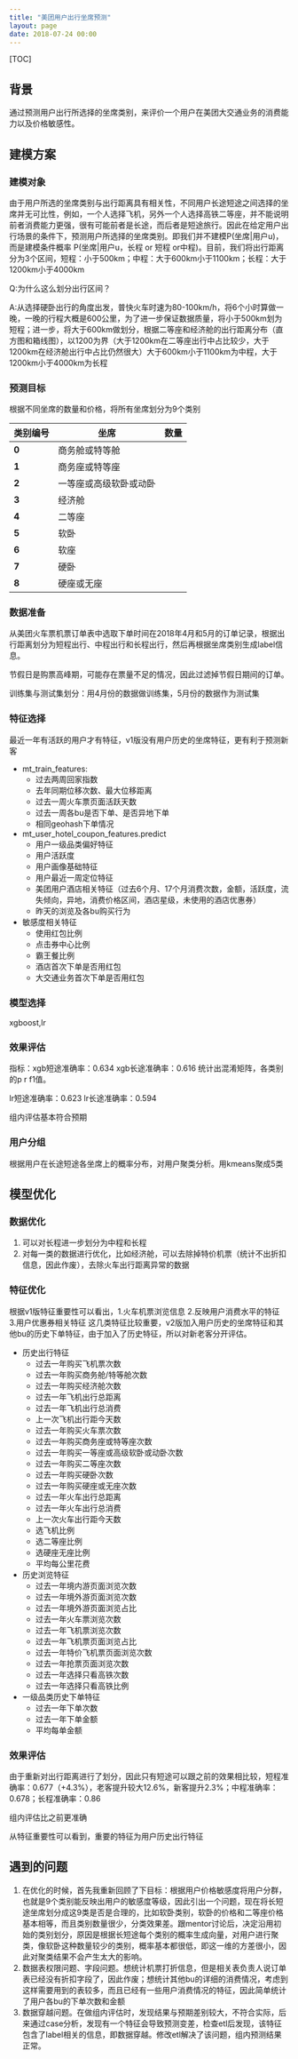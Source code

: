 ```yaml
---
title: "美团用户出行坐席预测"
layout: page
date: 2018-07-24 00:00
---
```


[TOC]

## 背景

通过预测用户出行所选择的坐席类别，来评价一个用户在美团大交通业务的消费能力以及价格敏感性。

## 建模方案

### 建模对象

由于用户所选的坐席类别与出行距离具有相关性，不同用户长途短途之间选择的坐席并无可比性，例如，一个人选择飞机，另外一个人选择高铁二等座，并不能说明前者消费能力更强，很有可能前者是长途，而后者是短途旅行。因此在给定用户出行场景的条件下，预测用户所选择的坐席类别。即我们并不建模P(坐席|用户u)，而是建模条件概率 P(坐席|用户u，长程 or 短程 or中程)。目前，我们将出行距离分为3个区间，短程：小于500km；中程：大于600km小于1100km；长程：大于1200km小于4000km

Q:为什么这么划分出行区间？

A:从选择硬卧出行的角度出发，普快火车时速为80-100km/h，将6个小时算做一晚，一晚的行程大概是600公里，为了进一步保证数据质量，将小于500km划为短程；进一步，将大于600km做划分，根据二等座和经济舱的出行距离分布（直方图和箱线图），以1200为界（大于1200km在二等座出行中占比较少，大于1200km在经济舱出行中占比仍然很大）大于600km小于1100km为中程，大于1200km小于4000km为长程

###  预测目标

根据不同坐席的数量和价格，将所有坐席划分为9个类别

| 类别编号 | 坐席                   | 数量 |
| -------- | ---------------------- | ---- |
| **0**    | 商务舱或特等舱         |      |
| **1**    | 商务座或特等座         |      |
| **2**    | 一等座或高级软卧或动卧 |      |
| **3**    | 经济舱                 |      |
| **4**    | 二等座                 |      |
| **5**    | 软卧                   |      |
| **6**    | 软座                   |      |
| **7**    | 硬卧                   |      |
| **8**    | 硬座或无座             |      |

### 数据准备

从美团火车票机票订单表中选取下单时间在2018年4月和5月的订单记录，根据出行距离划分为短程出行、中程出行和长程出行，然后再根据坐席类别生成label信息。

节假日是购票高峰期，可能存在票量不足的情况，因此过滤掉节假日期间的订单。

训练集与测试集划分：用4月份的数据做训练集，5月份的数据作为测试集

### 特征选择

最近一年有活跃的用户才有特征，v1版没有用户历史的坐席特征，更有利于预测新客

- mt_train_features:
  - 过去两周回家指数
  - 去年同期位移次数、最大位移距离
  - 过去一周火车票页面活跃天数
  - 过去一周各bu是否下单、是否异地下单
  - 相同geohash下单情况
- mt_user_hotel_coupon_features.predict
  - 用户一级品类偏好特征
  - 用户活跃度
  - 用户画像基础特征
  - 用户最近一周定位特征
  - 美团用户酒店相关特征（过去6个月、17个月消费次数，金额，活跃度，流失倾向，异地，消费价格区间，酒店星级，未使用的酒店优惠券）
  - 昨天的浏览及各bu购买行为
- 敏感度相关特征
  - 使用红包比例
  - 点击券中心比例
  - 霸王餐比例
  - 酒店首次下单是否用红包
  - 大交通业务首次下单是否用红包

### 模型选择

xgboost,lr

### 效果评估

指标：xgb短途准确率：0.634 xgb长途准确率：0.616 统计出混淆矩阵，各类别的p r f1值。

lr短途准确率：0.623 lr长途准确率：0.594

组内评估基本符合预期

### 用户分组

根据用户在长途短途各坐席上的概率分布，对用户聚类分析。用kmeans聚成5类

## 模型优化

### 数据优化

1. 可以对长程进一步划分为中程和长程
2. 对每一类的数据进行优化，比如经济舱，可以去除掉特价机票（统计不出折扣信息，因此作废），去除火车出行距离异常的数据

### 特征优化

根据v1版特征重要性可以看出，1.火车机票浏览信息 2.反映用户消费水平的特征 3.用户优惠券相关特征   这几类特征比较重要，v2版加入用户历史的坐席特征和其他bu的历史下单特征，由于加入了历史特征，所以对新老客分开评估。

- 历史出行特征
  - 过去一年购买飞机票次数
  - 过去一年购买商务舱/特等舱次数
  - 过去一年购买经济舱次数
  - 过去一年飞机出行总距离
  - 过去一年飞机出行总消费
  - 上一次飞机出行距今天数
  - 过去一年购买火车票次数
  - 过去一年购买商务座或特等座次数
  - 过去一年购买一等座或高级软卧或动卧次数
  - 过去一年购买二等座次数
  - 过去一年购买硬卧次数
  - 过去一年购买硬座或无座次数
  - 过去一年火车出行总距离
  - 过去一年火车出行总消费
  - 上一次火车出行距今天数
  - 选飞机比例
  - 选二等座比例
  - 选硬座无座比例
  - 平均每公里花费
- 历史浏览特征
  - 过去一年境内游页面浏览次数
  - 过去一年境外游页面浏览次数
  - 过去一年境外游页面浏览占比
  - 过去一年火车票浏览次数
  - 过去一年飞机票浏览次数
  - 过去一年飞机票页面浏览占比
  - 过去一年特价飞机票页面浏览次数
  - 过去一年抢票页面浏览次数
  - 过去一年选择只看高铁次数
  - 过去一年选择只看高铁比例
- 一级品类历史下单特征
  - 过去一年下单次数
  - 过去一年下单金额
  - 平均每单金额

### 效果评估

由于重新对出行距离进行了划分，因此只有短途可以跟之前的效果相比较，短程准确率：0.677（+4.3%），老客提升较大12.6%，新客提升2.3%；中程准确率：0.678；长程准确率：0.86

组内评估比之前更准确

从特征重要性可以看到，重要的特征为用户历史出行特征

## 遇到的问题

1. 在优化的时候，首先我重新回顾了下目标：根据用户价格敏感度将用户分群，也就是9个类别能反映出用户的敏感度等级，因此引出一个问题，现在将长短途坐席划分成这9类是否是合理的，比如软卧类别，软卧的价格和二等座价格基本相等，而且类别数量很少，分类效果差。跟mentor讨论后，决定沿用初始的类别划分，原因是根据长短途每个类别的概率生成向量，对用户进行聚类，像软卧这种数量较少的类别，概率基本都很低，即这一维的方差很小，因此对聚类结果不会产生太大的影响。
2. 数据表权限问题、字段问题。想统计机票打折信息，但是相关表负责人说订单表已经没有折扣字段了，因此作废；想统计其他bu的详细的消费情况，考虑到这样需要用到的表较多，而且已经有一些用户消费情况的特征，因此简单统计了用户各bu的下单次数和金额
3. 数据穿越问题。在做组内评估时，发现结果与预期差别较大，不符合实际，后来通过case分析，发现有一个特征会导致预测变差，检查etl后发现，该特征包含了label相关的信息，即数据穿越。修改etl解决了该问题，组内预测结果正常。

